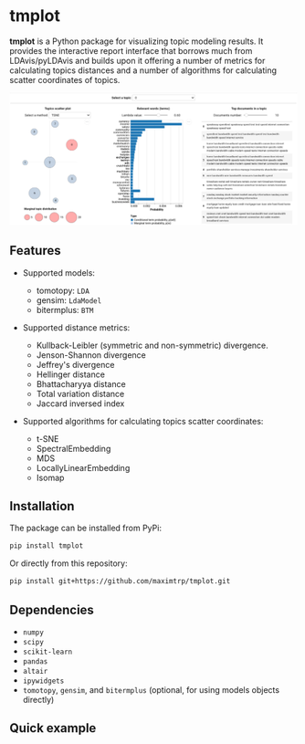 # tmplot

**tmplot** is a Python package for visualizing topic modeling results. It provides the interactive report interface that borrows much from LDAvis/pyLDAvis and builds upon it offering a number of metrics for calculating topics distances and a number of algorithms for calculating scatter coordinates of topics.

<!-- ![Plots](https://raw.githubusercontent.com/maximtrp/scikit-na/main/images/topics_terms_plots.png) -->
![Plots](images/topics_terms_plots.png)

## Features

* Supported models:

  * tomotopy: `LDA`
  * gensim: `LdaModel`
  * bitermplus: `BTM`

* Supported distance metrics:

  * Kullback-Leibler (symmetric and non-symmetric) divergence.
  * Jenson-Shannon divergence
  * Jeffrey's divergence
  * Hellinger distance
  * Bhattacharyya distance
  * Total variation distance
  * Jaccard inversed index

* Supported algorithms for calculating topics scatter coordinates:

  * t-SNE
  * SpectralEmbedding
  * MDS
  * LocallyLinearEmbedding
  * Isomap

## Installation

The package can be installed from PyPi:

```bash
pip install tmplot
```

Or directly from this repository:

```bash
pip install git+https://github.com/maximtrp/tmplot.git
```

## Dependencies

* `numpy`
* `scipy`
* `scikit-learn`
* `pandas`
* `altair`
* `ipywidgets`
* `tomotopy`, `gensim`, and `bitermplus` (optional, for using models objects directly)

## Quick example

```python
```
